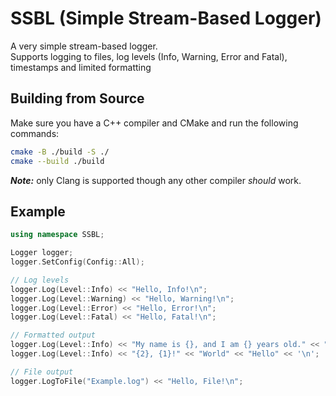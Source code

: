 # SSBL (Simple Stream-Based Logger)

A very simple stream-based logger.\
Supports logging to files, log levels (Info, Warning, Error and Fatal), timestamps and limited formatting

## Building from Source

Make sure you have a C++ compiler and CMake and run the following commands:

```sh
cmake -B ./build -S ./
cmake --build ./build
```

***Note:*** only Clang is supported though any other compiler *should* work.

## Example

```cpp
using namespace SSBL;

Logger logger;
logger.SetConfig(Config::All);

// Log levels
logger.Log(Level::Info) << "Hello, Info!\n";
logger.Log(Level::Warning) << "Hello, Warning!\n";
logger.Log(Level::Error) << "Hello, Error!\n";
logger.Log(Level::Fatal) << "Hello, Fatal!\n";

// Formatted output
logger.Log(Level::Info) << "My name is {}, and I am {} years old." << "John" << 35 << '\n';
logger.Log(Level::Info) << "{2}, {1}!" << "World" << "Hello" << '\n';

// File output
logger.LogToFile("Example.log") << "Hello, File!\n";
```

